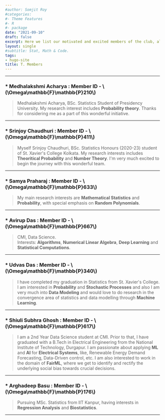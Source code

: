 ```yaml
---
#author: Somjit Roy
#categories:
#- Theme Features
#- R
#- package
date: "2021-09-10"
draft: false
excerpt: Here we list our motivated and excited members of the club, along with whom we expect to share and showcase our intentions of researching, solving and exploring different avenues of both Probability and Statistics.
layout: single
#subtitle: Stat, Math & Code.
tags:
- hugo-site
title: T. Members
---
```


---

### * Medhalakshmi Acharya : Member ID - \\(\Omega\mathbb{F}\mathbb{P}210\\)

> Medhalakshmi Acharya, BSc. Statistics Student of Presidency University. My research interest includes **Probability theory**. Thanks for considering me as a part of this wonderful initiative.

---

### * Srinjoy Chaudhuri : Member ID - \\(\Omega\mathbb{F}\mathbb{P}411\\)

> Myself Srinjoy Chaudhuri, BSc. Statistics Honours (2020-23) student of St. Xavier's College Kolkata. My research interests includes **Theoritical Probability** and **Number Theory**. I'm very much excited to begin the journey with this wonderful team.

---

### * Samya Praharaj : Member ID - \\(\Omega\mathbb{F}\mathbb{P}633\\)

> My main research interests are **Mathematical Statistics** and **Probability**, with special emphasis on **Random Polynomials**.


---

### * Avirup Das : Member ID - \\(\Omega\mathbb{F}\mathbb{P}667\\)

> CMI, Data Science.  
Interests: **Algorithms**, **Numerical Linear Algebra**, **Deep Learning** and **Statistical Computations**.


---

### * Udvas Das : Member ID - \\(\Omega\mathbb{F}\mathbb{P}340\\)

> I have completed my graduation in Statistics from St. Xavier's College. I am interested in **Probability** and **Stochastic Processes** and also I am very much into **Data Modeling** and would love to do research in the convergence area of statistics and data modelling through **Machine Learning**.


---

### * Shiuli Subhra Ghosh : Member ID - \\(\Omega\mathbb{F}\mathbb{P}617\\)

> I am a 2nd Year Data Science student at CMI. Prior to that, I have graduated with a B.Tech in Electrical Engineering from the National Institute of Technology, Durgapur. I am passionate about applying **ML** and **AI** for **Electrical Systems**, like, Renewable Energy Demand Forecasting, Data-Driven control, etc. I am also interested to work in the domain of **FairML**, where we get to identify and rectify the underlying social bias towards crucial decisions.

---

### * Arghadeep Basu : Member ID - \\(\Omega\mathbb{F}\mathbb{P}176\\)

> Pursuing MSc. Statistics from IIT Kanpur, having interests in **Regression Analysis**  and **Biostatistics**.

---
